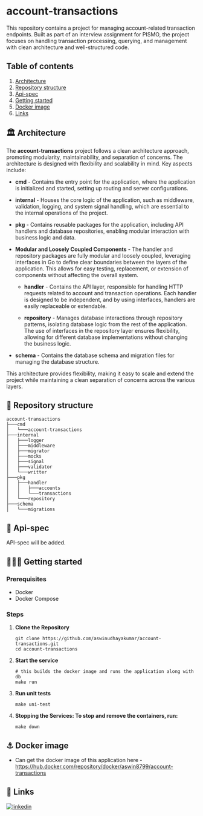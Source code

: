 # account-transactions

This repository contains a project for managing account-related transaction endpoints. Built as part of an interview assignment for PISMO, the project focuses on handling transaction processing, querying, and management with clean architecture and well-structured code.

## Table of contents

1. [Architecture](#architecture)
2. [Repository structure](#repository-structure)
3. [Api-spec](#api-spec)
4. [Getting started](#getting-started)
5. [Docker image](#docker-image)
6. [Links](#links)

## 🏛️ Architecture
The **account-transactions** project follows a clean architecture approach, promoting modularity, maintainability, and separation of concerns. The architecture is designed with flexibility and scalability in mind. Key aspects include:

- **cmd** - Contains the entry point for the application, where the application is initialized and started, setting up routing and server configurations.

- **internal** - Houses the core logic of the application, such as middleware, validation, logging, and system signal handling, which are essential to the internal operations of the project.

- **pkg** - Contains reusable packages for the application, including API handlers and database repositories, enabling modular interaction with business logic and data.

- **Modular and Loosely Coupled Components** - The handler and repository packages are fully modular and loosely coupled, leveraging interfaces in Go to define clear boundaries between the layers of the application. This allows for easy testing, replacement, or extension of components without affecting the overall system.

    - **handler** - Contains the API layer, responsible for handling HTTP requests related to account and transaction operations. Each handler is designed to be independent, and by using interfaces, handlers are easily replaceable or extendable.

    - **repository** - Manages database interactions through repository patterns, isolating database logic from the rest of the application. The use of interfaces in the repository layer ensures flexibility, allowing for different database implementations without changing the business logic.

- **schema** - Contains the database schema and migration files for managing the database structure.

This architecture provides flexibility, making it easy to scale and extend the project while maintaining a clean separation of concerns across the various layers.

## 🗼 Repository structure
```
account-transactions
├───cmd
│   └───account-transactions
├───internal
│   ├───logger
│   ├───middleware
│   ├───migrator
│   ├───mocks
│   ├───signal
│   ├───validator
│   └───writter
├───pkg
│   ├───handler
│   │   ├───accounts
│   │   └───transactions
│   └───repository
├───schema
│   └───migrations
```

## 🚀 Api-spec

API-spec will be added.

## 🏃‍♂️‍➡️ Getting started
### Prerequisites

- Docker
- Docker Compose

### Steps
1. **Clone the Repository**

   ```
   git clone https://github.com/aswinudhayakumar/account-transactions.git
   cd account-transactions
   ```

2. **Start the service**

   ```
   # this builds the docker image and runs the application along with db
   make run
   ```

3. **Run unit tests**
    ```
    make uni-test
    ```

4. **Stopping the Services: To stop and remove the containers, run:**

   ```
   make down
   ```

## ⚓ Docker image

- Can get the docker image of this application here - https://hub.docker.com/repository/docker/aswin8799/account-transactions

## 🔗 Links
[![linkedin](https://img.shields.io/badge/linkedin-0A66C2?style=for-the-badge&logo=linkedin&logoColor=white)](https://www.linkedin.com/in/aswin-udhayakumar/)


